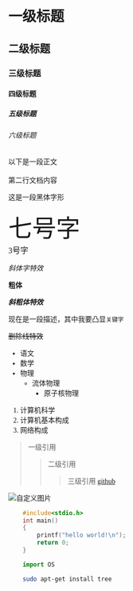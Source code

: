 
# 一级标题
## 二级标题
### 三级标题
#### 四级标题
##### 五级标题
###### 六级标题

以下是一段正文<br><br>
第二行文档内容

<font face="黑体">这是一段黑体字形</fot>

<font size=7>七号字</font><br>
<font size=3>3号字</font><br>


*斜体字特效*

**粗体**

***斜粗体特效***

现在是一段描述，其中我要凸显`关键字`

~~删除线特效~~

* 语文
* 数学
* 物理
  * 流体物理
	* 原子核物理

1. 计算机科学
  1. 计算机基本构成
  2. 网络构成

> 一级引用
>> 二级引用
>>> 三级引用
[github](https://www.baidu.com "点击跳转到百度")

![自定义图片](C:\Users\86181\Downloads\uTools_1657166186879.png)


```c
	#include<stdio.h>
	int main()
	{
		printf("hello world!\n");
		return 0;
	}
```

```python
	import OS
```

```bash
	sudo apt-get install tree
```


































